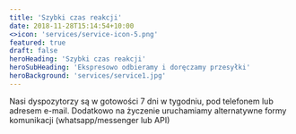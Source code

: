```yaml
---
title: 'Szybki czas reakcji'
date: 2018-11-28T15:14:54+10:00
<>icon: 'services/service-icon-5.png'
featured: true
draft: false
heroHeading: 'Szybki czas reakcji'
heroSubHeading: 'Ekspresowo odbieramy i doręczamy przesyłki'
heroBackground: 'services/service1.jpg'
---
```


Nasi dyspozytorzy są w gotowości 7 dni w tygodniu, pod telefonem lub adresem e-mail. Dodatkowo na życzenie uruchamiamy alternatywne formy komunikacji (whatsapp/messenger lub API)    
